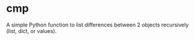 cmp
===

A simple Python function to list differences between 2 objects recursively (list, dict, or values).
